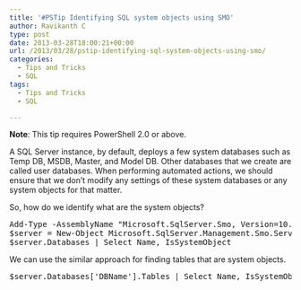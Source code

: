```yaml
---
title: '#PSTip Identifying SQL system objects using SMO'
author: Ravikanth C
type: post
date: 2013-03-28T18:00:21+00:00
url: /2013/03/28/pstip-identifying-sql-system-objects-using-smo/
categories:
  - Tips and Tricks
  - SQL
tags:
  - Tips and Tricks
  - SQL

---
```

**Note**: This tip requires PowerShell 2.0 or above.

A SQL Server instance, by default, deploys a few system databases such as Temp DB, MSDB, Master, and Model DB. Other databases that we create are called user databases. When performing automated actions, we should ensure that we don&#8217;t modify any settings of these system databases or any system objects for that matter.

So, how do we identify what are the system objects?

<pre class="brush: powershell; title: ; notranslate" title="">Add-Type -AssemblyName "Microsoft.SqlServer.Smo, Version=10.0.0.0, Culture=neutral, PublicKeyToken=89845dcd8080cc91"
$server = New-Object Microsoft.SqlServer.Management.Smo.Server $env:ComputerName
$server.Databases | Select Name, IsSystemObject
</pre>

We can use the similar approach for finding tables that are system objects.

<pre class="brush: powershell; title: ; notranslate" title="">$server.Databases['DBName'].Tables | Select Name, IsSystemObject
</pre>